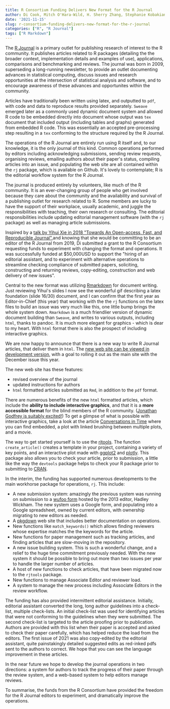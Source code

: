 ```yaml
---
title: R Consortium Funding Delivers New Format for the R Journal
author: Di Cook, Mitch O'Hara-Wild, H. Sherry Zhang, Stephanie Kobakian, Michael Kane
date: '2021-11-15'
slug: r-consortium-funding-delivers-new-format-for-the-r-journal
categories: ["R", "R Journal"]
tags: ["R Markdown"]
---
```


The [R Journal](https://journal.r-project.org/) is a primary outlet for publishing research of interest to the R community. It publishes articles related to R packages (detailing the the broader context, implementation details and examples of use), applications, comparisons and benchmarking and reviews. The journal was born in 2009, superseding a long-running newsletter, to provide an outlet documenting advances in statistical computing, discuss issues and research opportunities at the intersection of statistical analysis and software, and to encourage awareness of these advances and opportunites within the community.

Articles have traditionally been written using latex, and outputted to `pdf`, with code and data to reproduce results provided separately. `Sweave` emerged later as a commonly used dynamic document system and allowed R code to be embedded directly into document whose output was `tex` document that included output (including tables and graphs) generated from embedded R code. This was essentially an accepted pre-processing step resulting in a `tex` conforming to the structure required by the R Journal.

The operations of the R Journal are entirely run using R itself and, to our knowledge, it is the only journal of this kind. Common operations performed by editors including acknowledging submissions, sending review requests, organising reviews, emailing authors about their paper's status, compiling articles into an issue, and populating the web site are all contained within the `rj` package, which is available on Github. It's lovely to contemplate; R is the editorial workflow system for the R Journal. 

The journal is produced entirely by volunteers, like much of the R community. It is an ever-changing group of people who get involved because they care about the community and the availability and survival of a publishing outlet for research related to R. Some members are lucky to have the support of their workplace, usually academic, and juggle the responsibilities with teaching, their own research or consulting. The editorial responsibilities include updating editorial management software (with the `rj` package) as well as managing article submissions. 

Inspired by a [talk by Yihui Xie in 2018 "Towards An Open-access, Fast, and Reproducible Journal"](https://slides.yihui.org/2017-DSM-Journal-Yihui-Xie.html#1),and knowing that she would be committing to be an editor of the R Journal from 2019, Di submitted a grant to the R Consortium requesting funds to experiment with changing the format and operations. It was successfully funded at $50,000USD to support the "hiring of an editorial assistant, and to experiment with alternative operations to streamline checking compliance of submitted papers, soliciting, constructing and returning reviews, copy-editing, construction and web delivery of new issues". 

Central to the new format was utilizing [Rmarkdown](https://rmarkdown.rstudio.com) for document writing. Just reviewing Yihui's slides I now see the wonderful gif describing a latex foundation (slide 16/30) document, and I can confirm that the first year as Editor-in-Chief (this year) that working with the the `rj` functions on the latex files to build an issue was very much like this, one little bump brings the whole system down. `Rmarkdown` is a much friendlier version of dynamic document building than `Sweave`, and writes to various outputs, including `html`, thanks to pandoc. It is much more elegant for graphics - which is dear to my heart. With `html` format there is also the prospect of including interactive graphics. 

We are now happy to announce that there is a new way to write R Journal articles, that deliver them in `html`. The [new web site can be viewed in development version](https://journal.r-project.org/dev/), with a goal to rolling it out as the main site with the December issue this year. 

The new web site has these features:

- revised overview of the journal
- updated instructions for authors
- `html` formatted articles submitted as `Rmd`, in addition to the `pdf` format. 

There are numerous benefits of the new `html` formatted articles, which include the **ability to include interactive graphics**, and that it is a **more accessible format** for the blind members of the R community.  ([Jonathan Godfrey is suitably excited!](https://www.massey.ac.nz/massey/expertise/profile.cfm?stref=416430)) To get a glimpse of what is possible with interactive graphics, take a look at the article [Conversations in Time](https://journal.r-project.org/dev/articles/RJ-2021-050/) where you can find embedded, a plot with linked brushing between multiple plots, and a movie. 

The way to get started yourself is to use the [rjtools](https://rjournal.github.io/rjtools/index.html). The function `create_article()` creates a template in your project, containing a variety of key points, and an interactive plot made with [ggplot2](https://ggplot2.tidyverse.org) and [plotly](https://plotly-r.com). This package also allows you to check your article, prior to submission, a little like the way the `devtools` package helps to check your R package prior to submitting to [CRAN](https://cran.r-project.org). 
    
In the interim, the funding has supported numerous developments to the main workhorse package for operations, `rj`. This include:

- A new submission system: amazingly the previous system was running on submission to a [wufoo form](https://www.wufoo.com) hosted by the 2013 editor, Hadley Wickham. The new system uses a Google form, and populating into a Google spreadsheet, owned by current editors, with ownership migrating to new editors as needed. 
- A [pkgdown](https://pkgdown.r-lib.org) web site that includes better documentation on operations. 
- New functions like `match_keywords()` which allows finding reviewers whose expertise matches the the keywords for the article. 
- New functions for paper management such as tracking articles, and finding articles that are slow-moving in the repository.  
- A new issue building system. This is such a wonderful change, and a relief to the huge time commitment previously needed. With the new system it should be possible to bring out more than two issues per year to handle the larger number of articles. 
- A host of new functions to check articles, that have been migrated now to the `rjtools` package.  
- New functions to manage Associate Editor and reviewer load. 
- A system to manage the new process including Associate Editors in the review workflow. 

The funding has also provided intermittent editorial assistance. Initially, editorial assistant converted the long, long author guidelines into a check-list, multiple check-lists. An initial check-list was used for identifying articles that were not conforming to the guidelines when they were submitted. The second check-list is targeted to the article proofing prior to publication. Authors are provided with this list when their paper is accepted and asked to check their paper carefully, which has helped reduce the load from the editors. The first issue of 2021 was also copy-edited by the editorial assistant, quite painstakingly detailed suggested edits as red-inked pdfs sent to the authors to correct. We hope that you can see the language improvement in these articles. 

In the near future we hope to develop the journal operations in two directions: a system for authors to track the progress of their paper through the review system, and a web-based system to help editors manage reviews. 

To summarise, the funds from the R Consortium have provided the freedom for the R Journal editors to experiment, and dramatically improve the operations. 

